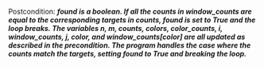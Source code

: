 Postcondition: ***found is a boolean. If all the counts in window_counts are equal to the corresponding targets in counts, found is set to True and the loop breaks. The variables n, m, counts, colors, color_counts, i, window_counts, j, color, and window_counts[color] are all updated as described in the precondition. The program handles the case where the counts match the targets, setting found to True and breaking the loop.***